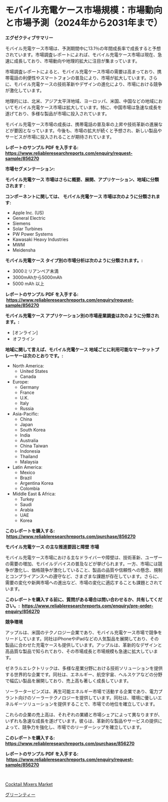 <p><h1>モバイル充電ケース市場規模：市場動向と市場予測（2024年から2031年まで）</h1></p><p><strong>エグゼクティブサマリー</strong></p>
<p><p>モバイル充電ケース市場は、予測期間中に13.1％の年間成長率で成長すると予想されています。市場調査レポートによれば、モバイル充電ケース市場は現在、急速に成長しており、市場動向や地理的拡大に注目が集まっています。</p><p>市場調査レポートによると、モバイル充電ケース市場の需要は高まっており、携帯電話の利便性やスマートフォンの普及により、市場が拡大しています。さらに、モバイル充電ケースの技術革新やデザインの進化により、市場における競争が激化しています。</p><p>地理的には、北米、アジア太平洋地域、ヨーロッパ、米国、中国などの地域においてモバイル充電ケース市場は拡大しています。特に、中国市場は急速な成長を遂げており、多様な製品が市場に投入されています。</p><p>モバイル充電ケース市場の成長は、携帯電話の普及率の上昇や技術革新の進展などが要因となっています。今後も、市場の拡大が続くと予想され、新しい製品やサービスが市場に投入されることが期待されています。</p></p>
<p><strong>レポートのサンプル PDF を入手する: <a href="https://www.reliableresearchreports.com/enquiry/request-sample/856270">https://www.reliableresearchreports.com/enquiry/request-sample/856270</a></strong></p>
<p><strong>市場セグメンテーション:</strong></p>
<p><strong> モバイル充電ケース 市場はさらに概要、展開、アプリケーション、地域に分類されます :</strong></p>
<p><strong>コンポーネントに関しては、 モバイル充電ケース 市場は次のように分類されます: &nbsp;</strong></p>
<p><ul><li>Apple Inc. (US)</li><li>General Electric</li><li>Siemens</li><li>Solar Turbines</li><li>PW Power Systems</li><li>Kawasaki Heavy Industries</li><li>MWM</li><li>Meidensha</li></ul></p>
<p><strong> モバイル充電ケース タイプ別の市場分析は次のように分類されます。:</strong></p>
<p><ul><li>3000ミリアンペア未満</li><li>3000mAhから5000mAh</li><li>5000 mAh 以上</li></ul></p>
<p><strong>レポートのサンプル PDF を入手する: &nbsp;<a href="https://www.reliableresearchreports.com/enquiry/request-sample/856270">https://www.reliableresearchreports.com/enquiry/request-sample/856270</a></strong></p>
<p><strong> モバイル充電ケース アプリケーション別の市場産業調査は次のように分類されます。:</strong></p>
<p><ul><li>[オンライン]</li><li>オフライン</li></ul></p>
<p><strong>地域に関して言えば、モバイル充電ケース 地域ごとに利用可能なマーケットプレーヤーは次のとおりです。:</strong></p>
<p><ul>
    <li>
        North America:
        <ul>
            <li>United States</li>
            <li>Canada</li>
        </ul>
    </li>
    <li>
        Europe:
        <ul>
            <li>Germany</li>
            <li>France</li>
            <li>U.K.</li>
            <li>Italy</li>
            <li>Russia</li>
        </ul>
    </li>
    <li>
        Asia-Pacific:
        <ul>
            <li>China</li>
            <li>Japan</li>
            <li>South Korea</li>
            <li>India</li>
            <li>Australia</li>
            <li>China Taiwan</li>
            <li>Indonesia</li>
            <li>Thailand</li>
            <li>Malaysia</li>
        </ul>
    </li>
    <li>
        Latin America:
        <ul>
            <li>Mexico</li>
            <li>Brazil</li>
            <li>Argentina Korea</li>
            <li>Colombia</li>
        </ul>
    </li>
    <li>
        Middle East & Africa:
        <ul>
            <li>Turkey</li>
            <li>Saudi</li>
            <li>Arabia</li>
            <li>UAE</li>
            <li>Korea</li>
        </ul>
    </li>
    </ul></p>
<p><strong>このレポートを購入する: &nbsp;<a href="https://www.reliableresearchreports.com/purchase/856270">https://www.reliableresearchreports.com/purchase/856270</a></strong></p>
<p><strong>モバイル充電ケース の主な推進要因と障壁 市場</strong></p>
<p><p>モバイル充電ケース市場における主なドライバーや障壁は、技術革新、ユーザーの需要の増加、モバイルデバイスの普及などが挙げられます。一方、市場には競争が激化し、価格競争が激化していること、製品の品質や信頼性への懸念、規制とコンプライアンスへの遵守など、さまざまな課題が存在しています。さらに、需要の変化や新興市場への進出など、市場の変化に適応することも課題とされています。</p></p>
<p><strong>このレポートを購入する前に、質問がある場合は問い合わせるか、共有してください。:&nbsp; <a href="https://www.reliableresearchreports.com/enquiry/pre-order-enquiry/856270">https://www.reliableresearchreports.com/enquiry/pre-order-enquiry/856270</a></strong></p>
<p><strong>競争環境</strong></p>
<p><p>アップルは、米国のテクノロジー企業であり、モバイル充電ケース市場で競争をリードしています。同社はiPhoneやiPadなどの人気製品を展開しており、その製品に合わせた充電ケースも提供しています。アップルは、革新的なデザインと高品質な製品で知られており、その市場成長と市場規模も急速に拡大しています。</p><p>ゼネラルエレクトリックは、多様な産業分野における技術ソリューションを提供する世界的な企業です。同社は、エネルギー、航空宇宙、ヘルスケアなどの分野で幅広い製品を展開しており、売上高も著しく成長しています。</p><p>ソーラータービンズは、再生可能エネルギー市場で活動する企業であり、電力プラント向けのソーラーテクノロジーを提供しています。同社は、環境に優しいエネルギーソリューションを提供することで、市場での地位を確立しています。</p><p>これらの企業の売上高は、それぞれの業績と市場シェアによって異なりますが、いずれも急速な成長を遂げています。彼らは、革新的な製品やサービスの提供によって、競争力を強化し、市場でのリーダーシップを確立しています。</p></p>
<p><strong>このレポートを購入する: &nbsp; <a href="https://www.reliableresearchreports.com/purchase/856270">https://www.reliableresearchreports.com/purchase/856270</a></strong></p>
<p><strong>レポートのサンプル PDF を入手する: &nbsp;<a href="https://www.reliableresearchreports.com/enquiry/request-sample/856270">https://www.reliableresearchreports.com/enquiry/request-sample/856270</a></strong><strong></strong></p>
<p>&nbsp;</p>
<p><p><a href="https://circular-yam-9b9.notion.site/Cocktail-Mixers-Market-Size-Focuses-on-Market-Dynamics-In-Depth-Analysis-and-Future-Projections-of--47688b60d8de41ad8cd922980d20c80a">Cocktail Mixers Market</a></p><p><a href="https://medium.com/@colinom7865/%E7%B7%91%E8%8C%B6%E5%B8%82%E5%A0%B4-%E7%AB%B6%E4%BA%89%E5%88%86%E6%9E%90-%E5%B8%82%E5%A0%B4%E5%8B%95%E5%90%91-2031%E5%B9%B4%E3%81%BE%E3%81%A7%E3%81%AE%E4%BA%88%E6%B8%AC-aa8e2491140e">グリーンティー</a></p></p>